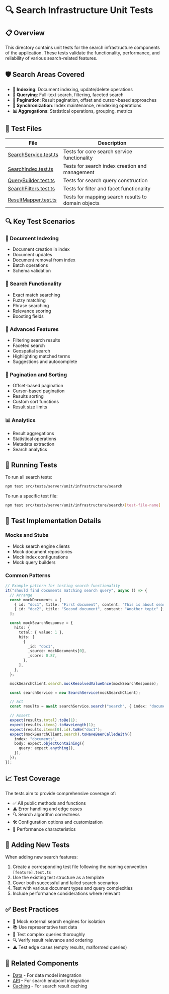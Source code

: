 # 🔍 Search Infrastructure Unit Tests

## 📋 Overview

This directory contains unit tests for the search infrastructure components of the application. These tests validate the functionality, performance, and reliability of various search-related features.

## 🛡️ Search Areas Covered

- **📑 Indexing**: Document indexing, update/delete operations
- **🔎 Querying**: Full-text search, filtering, faceted search
- **🔢 Pagination**: Result pagination, offset and cursor-based approaches
- **🔄 Synchronization**: Index maintenance, reindexing operations
- **📊 Aggregations**: Statistical operations, grouping, metrics

## 🧩 Test Files

| File                                             | Description                                        |
| ------------------------------------------------ | -------------------------------------------------- |
| [SearchService.test.ts](./SearchService.test.ts) | Tests for core search service functionality        |
| [SearchIndex.test.ts](./SearchIndex.test.ts)     | Tests for search index creation and management     |
| [QueryBuilder.test.ts](./QueryBuilder.test.ts)   | Tests for search query construction                |
| [SearchFilters.test.ts](./SearchFilters.test.ts) | Tests for filter and facet functionality           |
| [ResultMapper.test.ts](./ResultMapper.test.ts)   | Tests for mapping search results to domain objects |

## 🔍 Key Test Scenarios

### 📑 Document Indexing

- Document creation in index
- Document updates
- Document removal from index
- Batch operations
- Schema validation

### 🔎 Search Functionality

- Exact match searching
- Fuzzy matching
- Phrase searching
- Relevance scoring
- Boosting fields

### 🎯 Advanced Features

- Filtering search results
- Faceted search
- Geospatial search
- Highlighting matched terms
- Suggestions and autocomplete

### 🔢 Pagination and Sorting

- Offset-based pagination
- Cursor-based pagination
- Results sorting
- Custom sort functions
- Result size limits

### 📊 Analytics

- Result aggregations
- Statistical operations
- Metadata extraction
- Search analytics

## 🚀 Running Tests

To run all search tests:

```bash
npm test src/tests/server/unit/infrastructure/search
```

To run a specific test file:

```bash
npm test src/tests/server/unit/infrastructure/search/[test-file-name]
```

## 🔧 Test Implementation Details

### Mocks and Stubs

- Mock search engine clients
- Mock document repositories
- Mock index configurations
- Mock query builders

### Common Patterns

```typescript
// Example pattern for testing search functionality
it("should find documents matching search query", async () => {
  // Arrange
  const mockDocuments = [
    { id: "doc1", title: "First document", content: "This is about search" },
    { id: "doc2", title: "Second document", content: "Another topic" },
  ];

  const mockSearchResponse = {
    hits: {
      total: { value: 1 },
      hits: [
        {
          _id: "doc1",
          _source: mockDocuments[0],
          _score: 0.87,
        },
      ],
    },
  };

  mockSearchClient.search.mockResolvedValueOnce(mockSearchResponse);

  const searchService = new SearchService(mockSearchClient);

  // Act
  const results = await searchService.search("search", { index: "documents" });

  // Assert
  expect(results.total).toBe(1);
  expect(results.items).toHaveLength(1);
  expect(results.items[0].id).toBe("doc1");
  expect(mockSearchClient.search).toHaveBeenCalledWith({
    index: "documents",
    body: expect.objectContaining({
      query: expect.anything(),
    }),
  });
});
```

## 📈 Test Coverage

The tests aim to provide comprehensive coverage of:

- ✅ All public methods and functions
- ⚠️ Error handling and edge cases
- 🔍 Search algorithm correctness
- 🛠️ Configuration options and customization
- 🚀 Performance characteristics

## 📝 Adding New Tests

When adding new search features:

1. Create a corresponding test file following the naming convention `[feature].test.ts`
2. Use the existing test structure as a template
3. Cover both successful and failed search scenarios
4. Test with various document types and query complexities
5. Include performance considerations where relevant

## ✅ Best Practices

- 🔄 Mock external search engines for isolation
- 📚 Use representative test data
- 🧩 Test complex queries thoroughly
- 🔍 Verify result relevance and ordering
- ⚠️ Test edge cases (empty results, malformed queries)

## 🔗 Related Components

- [Data](../data/README.md) - For data model integration
- [API](../api/README.md) - For search endpoint integration
- [Caching](../caching/README.md) - For search result caching
